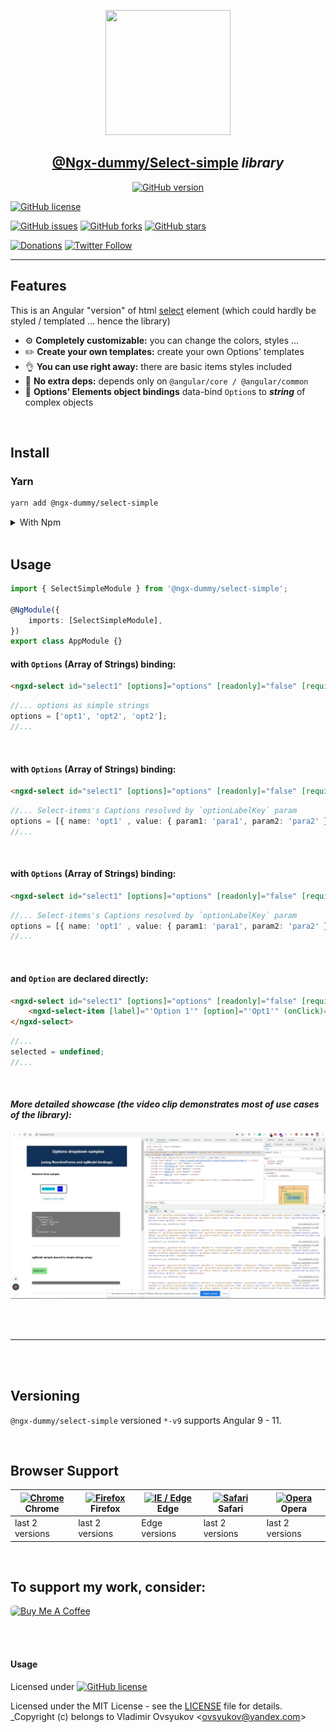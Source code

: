 <center>
  <a href="https://www.npmjs.com/package/@ngx-dummy/accordion-simple" target="_blank">
    <p align="center">
      <img src="https://avatars3.githubusercontent.com/u/62136587?s=400&u=4580be0183d1496d982253d3a0d803de82465626&v=4" width="200" height="200" />
    </p>
  </a>
  <h2 align="center"><b style="color: teal;"><a href="https://www.npmjs.com/package/@ngx-dummy/select-simple" target="_blank">@Ngx-dummy/Select-simple</a></b> <i>library</i></h2>

[![GitHub version](https://badge.fury.io/gh/ngx-dummy%2Fselect-simple.svg)](https://badge.fury.io/gh/ngx-dummy%2Fselect-simple)

</center>

[![GitHub license](https://img.shields.io/github/license/ngx-dummy/select-simple)](https://github.com/ngx-dummy/select-simple/blob/main/LICENSE)

[![GitHub issues](https://img.shields.io/github/issues/ngx-dummy/select-simple)](https://github.com/ngx-dummy/select-simple/issues)
[![GitHub forks](https://img.shields.io/github/forks/ngx-dummy/select-simple)](https://github.com/ngx-dummy/select-simple/network)
[![GitHub stars](https://img.shields.io/github/stars/ngx-dummy/select-simple)](https://github.com/ngx-dummy/select-simple/stargazers)

<!--

[![Twitter](https://img.shields.io/twitter/url?style=social)](https://twitter.com/intent/tweet?text=Wow:&url=https%3A%2F%2Fgithub.com%2Fngx-dummy%2Fselect-simple) -->

[![Donations](https://img.shields.io/badge/Donate-PayPal-green.svg)](https://paypal.me/ovsyukov)
[![Twitter Follow](https://img.shields.io/twitter/follow/OvsyukovV.svg?style=social)](https://twitter.com/OvsyukovV)

---

## Features

This is an Angular "version" of html [select](https://developer.mozilla.org/en-US/docs/Web/HTML/Element/select) element (which could hardly be styled / templated ... hence the library)

- :gear: **Completely customizable:** you can change the colors, styles ...
- :pencil2: **Create your own templates:** create your own Options' templates
- :ok_hand: **You can use right away:** there are basic items styles included
- :rocket: **No extra deps:** depends only on `@angular/core / @angular/common`
- :satellite: **Options' Elements object bindings** data-bind `Option`s to **_string_** of complex objects

<br/>

## Install

### Yarn

```bash
yarn add @ngx-dummy/select-simple
```

<details closed>
<summary>With Npm</summary>

```bash
npm install -save @ngx-dummy/select-simple@0.0.1-v9
```

</details>

<br/>

## Usage

```ts
import { SelectSimpleModule } from '@ngx-dummy/select-simple';

@NgModule({
	imports: [SelectSimpleModule],
})
export class AppModule {}
```

#### with `Options` (Array of Strings) binding:

```html
<ngxd-select id="select1" [options]="options" [readonly]="false" [required]="true" [none]="true" formControlName="selector" placeholder="Select a City"></ngxd-select>
```

```ts
//... options as simple strings
options = ['opt1', 'opt2', 'opt2'];
//...
```

<br />

#### with `Options` (Array of Strings) binding:

```html
<ngxd-select id="select1" [options]="options" [readonly]="false" [required]="true" [none]="true" formControlName="selector" placeholder="Select a City" optionLabelKey="name"></ngxd-select>
```

```ts
//... Select-items's Captions resolved by `optionLabelKey` param
options = [{ name: 'opt1' , value: { param1: 'para1', param2: 'para2' } }, ...];
//...
```

<br />

#### with `Options` (Array of Strings) binding:

```html
<ngxd-select id="select1" [options]="options" [readonly]="false" [required]="true" [none]="true" formControlName="selector" placeholder="Select a City" optionLabelKey="name"></ngxd-select>
```

```ts
//... Select-items's Captions resolved by `optionLabelKey` param
options = [{ name: 'opt1' , value: { param1: 'para1', param2: 'para2' } }, ...];
//...
```

<br />

#### and `Option` are declared directly:

```html
<ngxd-select id="select1" [options]="options" [readonly]="false" [required]="true" [none]="true" formControlName="selector" placeholder="Select a City" optionLabelKey="name">
	<ngxd-select-item [label]="'Option 1'" [option]="'Opt1'" (onClick)="selected = $event"></ngxd-select-item>
</ngxd-select>
```

```ts
//...
selected = undefined;
//...
```

<br />

#### _More detailed showcase (the video clip demonstrates most of use cases of the library):_

[![Using @ngx-dummy/select-simple](./docs/Select-simple-usage.png)](https://vimeo.com/579375725/749b80e96c)

<br />
<br />

---

<br />
<br />

## Versioning

`@ngx-dummy/select-simple` versioned `*-v9` supports Angular 9 - 11.

<br />

## Browser Support

| [<img src="https://raw.githubusercontent.com/alrra/browser-logos/master/src/chrome/chrome_48x48.png" alt="Chrome" width="24px" height="24px" />](http://godban.github.io/browsers-support-badges/)</br>Chrome | [<img src="https://raw.githubusercontent.com/alrra/browser-logos/master/src/firefox/firefox_48x48.png" alt="Firefox" width="24px" height="24px" />](http://godban.github.io/browsers-support-badges/)</br>Firefox | [<img src="https://raw.githubusercontent.com/alrra/browser-logos/master/src/edge/edge_48x48.png" alt="IE / Edge" width="24px" height="24px" />](http://godban.github.io/browsers-support-badges/)</br>Edge | [<img src="https://raw.githubusercontent.com/alrra/browser-logos/master/src/safari/safari_48x48.png" alt="Safari" width="24px" height="24px" />](http://godban.github.io/browsers-support-badges/)</br>Safari | [<img src="https://raw.githubusercontent.com/alrra/browser-logos/master/src/opera/opera_48x48.png" alt="Opera" width="24px" height="24px" />](http://godban.github.io/browsers-support-badges/)</br>Opera |
| ------------------------------------------------------------------------------------------------------------------------------------------------------------------------------------------------------------- | ----------------------------------------------------------------------------------------------------------------------------------------------------------------------------------------------------------------- | ---------------------------------------------------------------------------------------------------------------------------------------------------------------------------------------------------------- | ------------------------------------------------------------------------------------------------------------------------------------------------------------------------------------------------------------- | --------------------------------------------------------------------------------------------------------------------------------------------------------------------------------------------------------- |
| last 2 versions                                                                                                                                                                                               | last 2 versions                                                                                                                                                                                                   | Edge versions                                                                                                                                                                                              | last 2 versions                                                                                                                                                                                               | last 2 versions                                                                                                                                                                                           |

<br />

## To support my work, consider:

<a href="https://www.buymeacoffee.com/vovan_super" target="_blank"><img src="https://cdn.buymeacoffee.com/buttons/default-green.png" alt="Buy Me A Coffee" height="40" width="140" style="border-radius: 5px;"></a>

<br/>
<br />

#### Usage

Licensed under
[![GitHub license](https://img.shields.io/github/license/ngx-dummy/select-simple)](https://github.com/ngx-dummy/select-simple/blob/main/LICENSE)

Licensed under the MIT License - see the [LICENSE](LICENSE) file for details.
\_Copyright (c) belongs to Vladimir Ovsyukov <<ovsyukov@yandex.com>>
